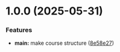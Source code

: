 # 1.0.0 (2025-05-31)


### Features

* **main:** make course structure ([8e58e27](github.com/aodurgaryan/os-intro/commits/8e58e27dea37bd499cb78f715be6b2e50504f2da))



